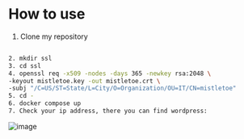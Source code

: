 # How to use
1. Clone my repository
   
```bash

2. mkdir ssl
3. cd ssl
4. openssl req -x509 -nodes -days 365 -newkey rsa:2048 \ 
-keyout mistletoe.key -out mistletoe.crt \ 
-subj "/C=US/ST=State/L=City/O=Organization/OU=IT/CN=mistletoe"
5. cd -
6. docker compose up
7. Check your ip address, there you can find wordpress:

```

![image](https://github.com/user-attachments/assets/23d29588-cff3-4c32-8594-de5abe617aa4)

